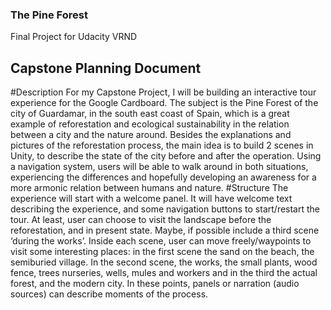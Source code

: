 ### The Pine Forest

Final Project for Udacity VRND

## Capstone Planning Document
#Description
For my Capstone Project, I will be building an interactive tour experience for the Google Cardboard. The subject is the Pine Forest of the city of Guardamar, in the south east coast of Spain, which is a great example of reforestation and ecological sustainability in the  relation between a city and the nature around.
Besides the explanations and pictures of the reforestation process, the main idea is to build 2 scenes in Unity, to describe the state of the city before and after the operation. Using a navigation system, users will be able to walk around in both situations, experiencing the differences and hopefully developing an awareness for a more armonic relation between humans and nature.
#Structure
The experience will start with a welcome panel. It will have welcome text describing the experience, and some navigation buttons to start/restart the tour. At least, user can choose to visit the landscape before the reforestation, and in present state. Maybe, if possible include a third scene ‘during the works’. Inside each scene, user can move freely/waypoints to visit some interesting places: in the first scene the sand on the beach, the semiburied village. In the second scene, the works, the small plants, wood fence, trees nurseries, wells, mules and workers and in the third the actual forest, and the modern city. In these points, panels or narration (audio sources) can describe moments of the process.
